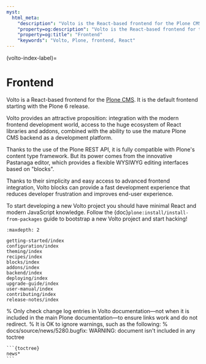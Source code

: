 ```yaml
---
myst:
  html_meta:
    "description": "Volto is the React-based frontend for the Plone CMS. It is the default UI for the Plone 6 release."
    "property=og:description": "Volto is the React-based frontend for the Plone CMS. It is the default UI for the Plone 6 release."
    "property=og:title": "Frontend"
    "keywords": "Volto, Plone, frontend, React"
---
```


(volto-index-label)=

# Frontend

Volto is a React-based frontend for the [Plone CMS](https://plone.org).
It is the default frontend starting with the Plone 6 release.

Volto provides an attractive proposition: integration with the modern frontend development world, access to the huge ecosystem of React libraries and addons, combined with the ability to use the mature Plone CMS backend as a development platform.

Thanks to the use of the Plone REST API, it is fully compatible with Plone's content type framework. But its power comes from the innovative Pastanaga editor, which provides a flexible WYSIWYG editing interfaces based on "blocks".

Thanks to their simplicity and easy access to advanced frontend integration, Volto blocks can provide a fast development experience that reduces developer frustration and improves end-user experience.

To start developing a new Volto project you should have minimal React and modern JavaScript knowledge. Follow the {doc}`plone:install/install-from-packages` guide to bootstrap a new Volto project and start hacking!

```{toctree}
:maxdepth: 2

getting-started/index
configuration/index
theming/index
recipes/index
blocks/index
addons/index
backend/index
deploying/index
upgrade-guide/index
user-manual/index
contributing/index
release-notes/index
```

% Only check change log entries in Volto documentation—not when it is included in the main Plone documentation—to ensure links work and do not redirect.
% It is OK to ignore warnings, such as the following:
% docs/source/news/5280.bugfix: WARNING: document isn't included in any toctree
````{ifconfig} context in ("volto",)
```{toctree}
news*
```
````

